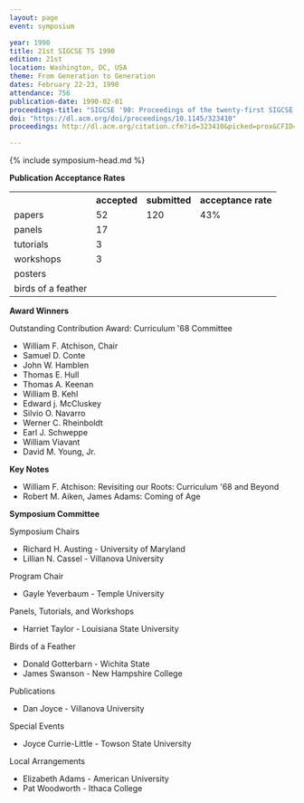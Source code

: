 ```yaml
---
layout: page
event: symposium

year: 1990
title: 21st SIGCSE TS 1990
edition: 21st
location: Washington, DC, USA
theme: From Generation to Generation
dates: February 22-23, 1990
attendance: 756
publication-date: 1990-02-01
proceedings-title: "SIGCSE '90: Proceedings of the twenty-first SIGCSE Technical Symposium on Computer Science Education"
doi: "https://dl.acm.org/doi/proceedings/10.1145/323410"
proceedings: http://dl.acm.org/citation.cfm?id=323410&picked=prox&CFID=49859842&CFTOKEN=46882798

---
```


{% include symposium-head.md %}


**Publication Acceptance Rates**

<table class="table table-hover table-sm"><tbody><tr><th></th>
<th>accepted</th>
<th>submitted</th>
<th>acceptance rate</th>
</tr><tr><td>papers</td>
<td>52</td>
<td>120</td>
<td>43%</td>
</tr><tr><td>panels</td>
<td>17</td>
<td></td>
<td></td>
</tr><tr><td>tutorials</td>
<td>3</td>
<td></td>
<td></td>
</tr><tr><td>workshops</td>
<td>3</td>
<td></td>
<td></td>
</tr><tr><td>posters</td>
<td></td>
<td></td>
<td></td>
</tr><tr><td>birds of a feather</td>
<td></td>
<td></td>
<td></td>
</tr></tbody></table>                       

**Award Winners**

Outstanding Contribution Award: Curriculum \'68 Committee

-   William F. Atchison, Chair
-   Samuel D. Conte
-   John W. Hamblen
-   Thomas E. Hull
-   Thomas A. Keenan
-   William B. Kehl
-   Edward j. McCluskey
-   Silvio O. Navarro
-   Werner C. Rheinboldt
-   Earl J. Schweppe
-   William Viavant
-   David M. Young, Jr.

**Key Notes**

-   William F. Atchison: Revisiting our Roots: Curriculum \'68 and
    Beyond
-   Robert M. Aiken, James Adams: Coming of Age

**Symposium Committee**

Symposium Chairs

-   Richard H. Austing - University of Maryland
-   Lillian N. Cassel - Villanova University

Program Chair

-   Gayle Yeverbaum - Temple University

Panels, Tutorials, and Workshops

-   Harriet Taylor - Louisiana State University

Birds of a Feather

-   Donald Gotterbarn - Wichita State
-   James Swanson - New Hampshire College

Publications

-   Dan Joyce - Villanova University

Special Events

-   Joyce Currie-Little - Towson State University

Local Arrangements

-   Elizabeth Adams - American University
-   Pat Woodworth - Ithaca College
